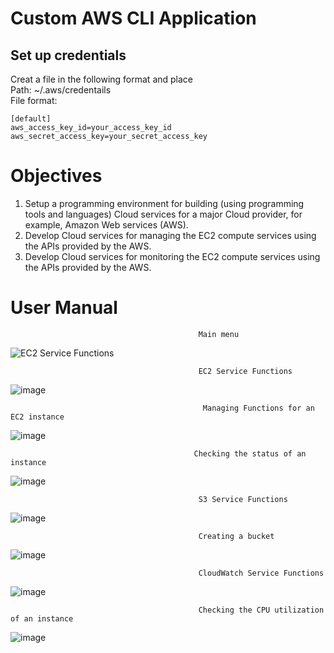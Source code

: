 # Custom AWS CLI Application

## Set up credentials
Creat a file in the following format and place   
Path: ~/.aws/credentails   
File format:   
```
[default]   
aws_access_key_id=your_access_key_id   
aws_secret_access_key=your_secret_access_key
```

# Objectives
1. Setup a programming environment for building (using programming tools and languages) Cloud services for a major Cloud provider, for example, Amazon Web services (AWS).
2. Develop Cloud services for managing the EC2 compute services using the APIs provided by the AWS.
3. Develop Cloud services for monitoring the EC2 compute services using the APIs provided by the AWS.

# User Manual
                                              Main menu

![EC2 Service Functions](https://user-images.githubusercontent.com/55482580/151803922-0fb7c61a-295a-427c-922f-f8ba80f41dec.png)
              
                                              EC2 Service Functions                                             
                                              
![image](https://user-images.githubusercontent.com/55482580/151804239-fc8b04da-9dd2-4f22-9df9-b89c029684c1.png)

                                               Managing Functions for an EC2 instance
                                              
![image](https://user-images.githubusercontent.com/55482580/151804473-8966d377-1860-4baf-91ee-d60ae114f407.png)
              
                                             Checking the status of an instance 

![image](https://user-images.githubusercontent.com/55482580/151804627-fdffe63f-45fa-4cff-9960-c85060b13fac.png)
              
                                              S3 Service Functions                                            
                                              
![image](https://user-images.githubusercontent.com/55482580/151804742-c6baaf25-198b-4850-a4b7-9a36de7685a6.png)

                                              Creating a bucket

![image](https://user-images.githubusercontent.com/55482580/151804841-2b344d2c-3de3-4fb4-9f8a-595a3feca80e.png)
              
                                              CloudWatch Service Functions                                             
                                              
![image](https://user-images.githubusercontent.com/55482580/151804917-9341dda1-adbf-4371-8b94-0d3583593bfd.png)

                                              Checking the CPU utilization of an instance

![image](https://user-images.githubusercontent.com/55482580/151805061-d7487828-283d-41ce-b9ad-511bae34bfea.png)    
